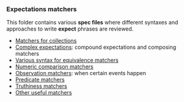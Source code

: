 ### Expectations matchers

This folder contains various **spec files** where different syntaxes and approaches to write **expect** phrases are reviewed.

- [Matchers for collections](https://github.com/miseinen/learning-rspec-with-linkedin/blob/main/expectations_matchers_project/spec/collections_matchers_spec.rb)
- [Complex expectations](https://github.com/miseinen/learning-rspec-with-linkedin/blob/main/expectations_matchers_project/spec/complex_expectations_spec.rb): compound expectations and composing matchers
- [Various syntax for equivalence matchers](https://github.com/miseinen/learning-rspec-with-linkedin/blob/main/expectations_matchers_project/spec/equivalence_matchers_spec.rb)
- [Numeric comparison matchers](https://github.com/miseinen/learning-rspec-with-linkedin/blob/main/expectations_matchers_project/spec/numeric_comparison_matchers_spec.rb)
- [Observation matchers](https://github.com/miseinen/learning-rspec-with-linkedin/blob/main/expectations_matchers_project/spec/observation_matchers_spec.rb): when certain events happen
- [Predicate matchers](https://github.com/miseinen/learning-rspec-with-linkedin/blob/main/expectations_matchers_project/spec/predicate_matchers_spec.rb)
- [Truthiness matchers](https://github.com/miseinen/learning-rspec-with-linkedin/blob/main/expectations_matchers_project/spec/truthiness_matchers_spec.rb)
- [Other useful matchers](https://github.com/miseinen/learning-rspec-with-linkedin/blob/main/expectations_matchers_project/spec/other_useful_matchers_spec.rb) 
